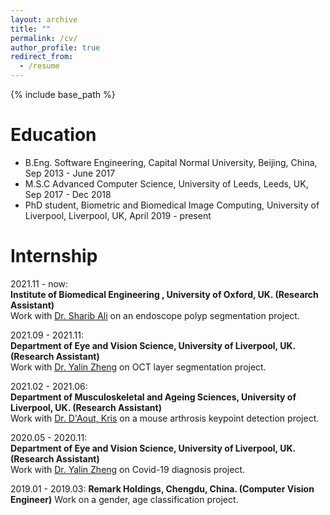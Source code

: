 ```yaml
---
layout: archive
title: ""
permalink: /cv/
author_profile: true
redirect_from:
  - /resume
---
```


{% include base_path %}

Education
======
* B.Eng. Software Engineering, Capital Normal University, Beijing, China, Sep 2013 - June 2017
* M.S.C Advanced Computer Science, University of Leeds, Leeds, UK, Sep 2017 - Dec 2018
* PhD student, Biometric and Biomedical Image Computing, University of Liverpool, Liverpool, UK, April 2019 - present


Internship
======
2021.11 - now:  
**Institute of Biomedical Engineering , University of Oxford, UK. (Research Assistant)**   
Work with [Dr. Sharib Ali](https://eng.ox.ac.uk/people/sharib-ali/) on an endoscope polyp segmentation project.  

2021.09 - 2021.11:  
**Department of Eye and Vision Science, University of Liverpool, UK. (Research Assistant)**  
Work with [Dr. Yalin Zheng](https://www.liverpool.ac.uk/life-course-and-medical-sciences/staff/yalin-zheng/) on OCT layer segmentation project.  

2021.02 - 2021.06:  
**Department of Musculoskeletal and Ageing Sciences, University of Liverpool, UK. (Research Assistant)**  
Work with [Dr. D'Aout, Kris](https://www.liverpool.ac.uk/life-course-and-medical-sciences/staff/kris-daout/) on a mouse arthrosis keypoint detection project.  

2020.05 - 2020.11:  
**Department of Eye and Vision Science, University of Liverpool, UK. (Research Assistant)**  
Work with [Dr. Yalin Zheng](https://www.liverpool.ac.uk/life-course-and-medical-sciences/staff/yalin-zheng/) on Covid-19 diagnosis project.

2019.01 - 2019.03: 
**Remark Holdings, Chengdu, China. (Computer Vision Engineer)**
Work on a gender, age classification project.




  


